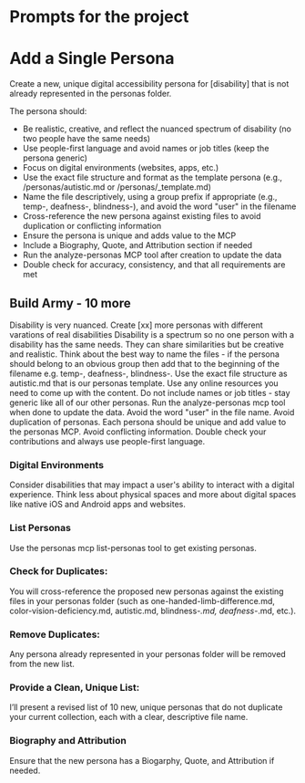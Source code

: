 # Prompts for the project

# Add a Single Persona

Create a new, unique digital accessibility persona for [disability] that is not already represented in the personas folder.

The persona should:
- Be realistic, creative, and reflect the nuanced spectrum of disability (no two people have the same needs)
- Use people-first language and avoid names or job titles (keep the persona generic)
- Focus on digital environments (websites, apps, etc.)
- Use the exact file structure and format as the template persona (e.g., /personas/autistic.md or /personas/_template.md)
- Name the file descriptively, using a group prefix if appropriate (e.g., temp-, deafness-, blindness-), and avoid the word "user" in the filename
- Cross-reference the new persona against existing files to avoid duplication or conflicting information
- Ensure the persona is unique and adds value to the MCP
- Include a Biography, Quote, and Attribution section if needed
- Run the analyze-personas MCP tool after creation to update the data
- Double check for accuracy, consistency, and that all requirements are met


## Build Army - 10 more
Disability is very nuanced. Create [xx] more personas with different varations of real disabilities Disability is a spectrum so no one person with a disability has the same needs. They can share similarities but be creative and realistic. Think about the best way to name the files - if the persona should belong to an obvious group then add that to the beginning of the filename e.g. temp-, deafness-, blindness-. Use the exact file structure as autistic.md that is our personas template. Use any online resources you need to come up with the content.  Do not include names or job titles - stay generic like all of our other personas. Run the analyze-personas mcp tool when done to update the data. Avoid the word "user" in the file name. Avoid duplication of personas. Each persona should be unique and add value to the personas MCP. Avoid conflicting information. Double check your contributions and always use people-first language. 

### Digital Environments
Consider disabilities that may impact a user's ability to interact with a digital experience. Think less about physical spaces and more about digital spaces like native iOS and Android apps and websites.

### List Personas
Use the personas mcp list-personas tool to get existing personas.

### Check for Duplicates:
You will cross-reference the proposed new personas against the existing files in your personas folder (such as one-handed-limb-difference.md, color-vision-deficiency.md, autistic.md, blindness-*.md, deafness-*.md, etc.).

### Remove Duplicates:
Any persona already represented in your personas folder will be removed from the new list.

### Provide a Clean, Unique List:
I’ll present a revised list of 10 new, unique personas that do not duplicate your current collection, each with a clear, descriptive file name.

### Biography and Attribution
Ensure that the new persona has a Biogarphy, Quote, and Attribution if needed. 

